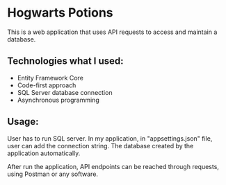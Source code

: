 # Hogwarts Potions

This is a web application that uses API requests to access and maintain a database.

## Technologies what I used:
*   Entity Framework Core
*   Code-first approach
*   SQL Server database connection
*   Asynchronous programming

## Usage:

User has to run SQL server. In my application, in "appsettings.json" file, user can add the connection string.
The database created by the application automatically.

After run the application, API endpoints can be reached through requests, using Postman or any software.